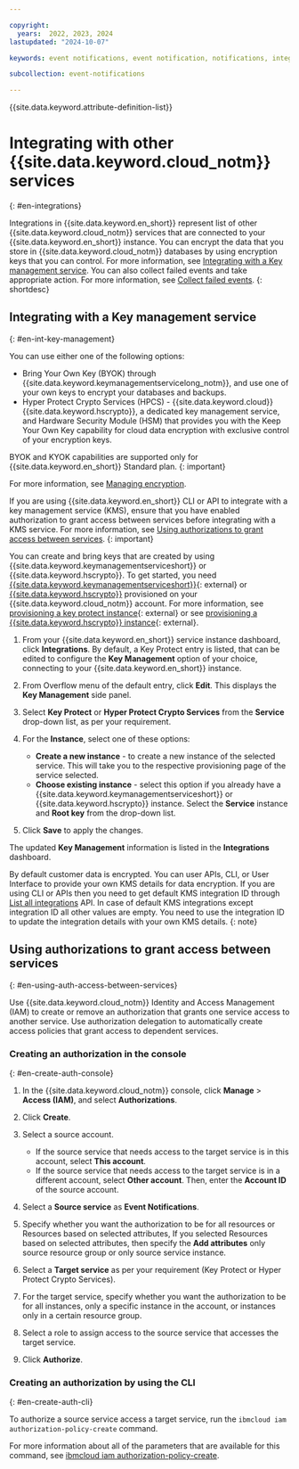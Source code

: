 ```yaml
---

copyright:
  years:  2022, 2023, 2024
lastupdated: "2024-10-07"

keywords: event notifications, event notification, notifications, integrations, key protect, key management, hyper protect, hpcs, Collect Failed events

subcollection: event-notifications

---
```

{{site.data.keyword.attribute-definition-list}}

# Integrating with other {{site.data.keyword.cloud_notm}} services 
{: #en-integrations}

Integrations in {{site.data.keyword.en_short}} represent list of other {{site.data.keyword.cloud_notm}} services that are connected to your {{site.data.keyword.en_short}} instance. You can encrypt the data that you store in {{site.data.keyword.cloud_notm}} databases by using encryption keys that you can control. For more information, see [Integrating with a Key management service](#en-int-key-management). You can also collect failed events and take appropriate action. For more information, see [Collect failed events](/docs/event-notifications?topic=event-notifications-en-cfe-integrations).
{: shortdesc}

## Integrating with a Key management service
{: #en-int-key-management}

You can use either one of the following options:
- Bring Your Own Key (BYOK) through {{site.data.keyword.keymanagementservicelong_notm}}, and use one of your own keys to encrypt your databases and backups.
- Hyper Protect Crypto Services (HPCS) - {{site.data.keyword.cloud}} {{site.data.keyword.hscrypto}}, a dedicated key management service, and Hardware Security Module (HSM) that provides you with the Keep Your Own Key capability for cloud data encryption with exclusive control of your encryption keys.

BYOK and KYOK capabilities are supported only for {{site.data.keyword.en_short}} Standard plan.
{: important}

For more information, see [Managing encryption](/docs/event-notifications?topic=event-notifications-en-managing-encryption).

If you are using {{site.data.keyword.en_short}} CLI or API to integrate with a key management service (KMS), ensure that you have enabled authorization to grant access between services before integrating with a KMS service. For more information, see [Using authorizations to grant access between services](#en-using-auth-access-between-services).
{: important}

You can create and bring keys that are created by using {{site.data.keyword.keymanagementserviceshort}} or {{site.data.keyword.hscrypto}}. To get started, you need [{{site.data.keyword.keymanagementserviceshort}}](/catalog/services/key-protect){: external} or [{{site.data.keyword.hscrypto}}](/catalog/services/hyper-protect-crypto-services) provisioned on your {{site.data.keyword.cloud_notm}} account. For more information, see [provisioning a key protect instance](/docs/key-protect?topic=key-protect-provision){: external} or see [provisioning a {{site.data.keyword.hscrypto}} instance](/docs/hs-crypto?topic=hs-crypto-get-started){: external}.

1. From your {{site.data.keyword.en_short}} service instance dashboard, click **Integrations**. By default, a Key Protect entry is listed, that can be edited to configure the **Key Management** option of your choice, connecting to your {{site.data.keyword.en_short}} instance.

1. From Overflow menu of the default entry, click **Edit**. This displays the **Key Management** side panel.

1. Select **Key Protect** or **Hyper Protect Crypto Services** from the **Service** drop-down list, as per your requirement.

1. For the **Instance**, select one of these options:
   - **Create a new instance** - to create a new instance of the selected service. This will take you to the respective provisioning page of the service selected.
   - **Choose existing instance** - select this option if you already have a {{site.data.keyword.keymanagementserviceshort}} or {{site.data.keyword.hscrypto}} instance. Select the **Service** instance and **Root key** from the drop-down list.

1. Click **Save** to apply the changes.

The updated **Key Management** information is listed in the **Integrations** dashboard.

By default customer data is encrypted. You can user APIs, CLI, or User Interface to provide your own KMS details for data encryption. If you are using CLI or APIs then you need to get default KMS integration ID through [List all integrations](/apidocs/event-notifications#list-integrations) API. In case of default KMS integrations except integration ID all other values are empty. You need to use the integration ID to update the integration details with your own KMS details.
{: note}

## Using authorizations to grant access between services
{: #en-using-auth-access-between-services}

Use {{site.data.keyword.cloud_notm}} Identity and Access Management (IAM) to create or remove an authorization that grants one service access to another service. Use authorization delegation to automatically create access policies that grant access to dependent services.

### Creating an authorization in the console
{: #en-create-auth-console}

1. In the {{site.data.keyword.cloud_notm}} console, click **Manage** > **Access (IAM)**, and select **Authorizations**.

1. Click **Create**.

1. Select a source account.
   * If the source service that needs access to the target service is in this account, select **This account**.
   * If the source service that needs access to the target service is in a different account, select **Other account**. Then, enter the **Account ID** of the source account.

1. Select a **Source service** as **Event Notifications**.

1. Specify whether you want the authorization to be for all resources or Resources based on selected attributes, If you selected Resources based on selected attributes, then specify the **Add attributes** only source resource group or only source service instance.

1. Select a **Target service** as per your requirement (Key Protect or Hyper Protect Crypto Services).

1. For the target service, specify whether you want the authorization to be for all instances, only a specific instance in the account, or instances only in a certain resource group.

1. Select a role to assign access to the source service that accesses the target service.

1. Click **Authorize**.

### Creating an authorization by using the CLI
{: #en-create-auth-cli}

To authorize a source service access a target service, run the `ibmcloud iam authorization-policy-create` command.

For more information about all of the parameters that are available for this command, see [ibmcloud iam authorization-policy-create](/docs/cli?topic=cli-ibmcloud_commands_iam#ibmcloud_iam_authorization_policy_create).
